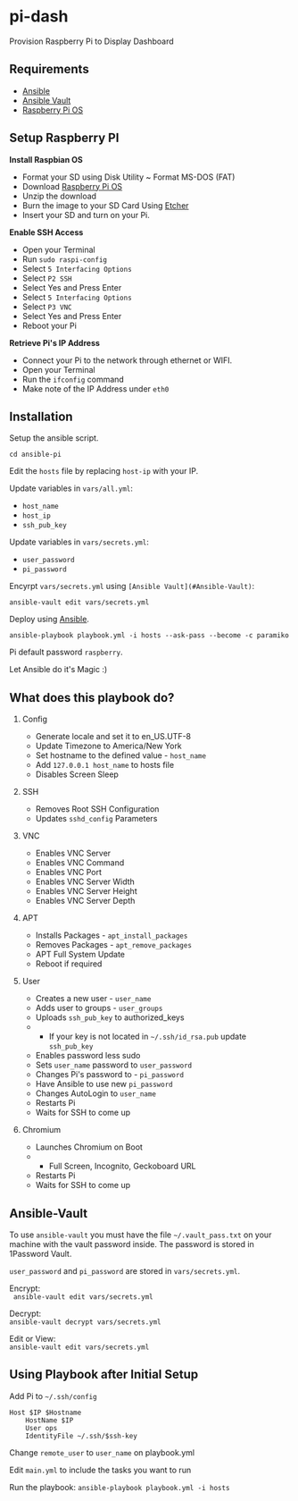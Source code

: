 # pi-dash

Provision Raspberry Pi to Display Dashboard

## Requirements

* [Ansible](http://www.ansible.com/)
* [Ansible Vault](https://docs.ansible.com/ansible/latest/user_guide/vault.html)
* [Raspberry Pi OS](https://www.raspberrypi.org/downloads/raspberry-pi-os/)


## Setup Raspberry PI

**Install Raspbian OS**

* Format your SD using Disk Utility ~ Format MS-DOS (FAT)
* Download [Raspberry Pi OS](https://www.raspberrypi.org/downloads/raspberry-pi-os/)
* Unzip the download
* Burn the image to your SD Card Using [Etcher](https://etcher.io/)
* Insert your SD and turn on your Pi.

**Enable SSH Access**

* Open your Terminal
* Run `sudo raspi-config`
* Select `5 Interfacing Options`
* Select `P2 SSH`
* Select Yes and Press Enter
* Select `5 Interfacing Options`
* Select `P3 VNC`
* Select Yes and Press Enter
* Reboot your Pi

**Retrieve Pi's IP Address**

* Connect your Pi to the network through ethernet or WIFI.
* Open your Terminal
* Run the `ifconfig` command
* Make note of the IP Address under `eth0`

## Installation

Setup the ansible script.

```
cd ansible-pi
```

Edit the `hosts` file by replacing `host-ip` with your IP.

Update variables in `vars/all.yml`:

* `host_name`
* `host_ip`
* `ssh_pub_key`

Update variables in `vars/secrets.yml`:

- `user_password`
- `pi_password`

Encyrpt `vars/secrets.yml` using `[Ansible Vault](#Ansible-Vault)`:

`ansible-vault edit vars/secrets.yml`

Deploy using [Ansible](http://www.ansible.com).

```
ansible-playbook playbook.yml -i hosts --ask-pass --become -c paramiko
```
Pi default password `raspberry`.

Let Ansible do it's Magic :)

## What does this playbook do?
1. Config
    - Generate locale and set it to en_US.UTF-8
    - Update Timezone to America/New York
    - Set hostname to the defined value - `host_name`
    - Add `127.0.0.1 host_name` to hosts file
    - Disables Screen Sleep

2. SSH
    - Removes Root SSH Configuration
    - Updates `sshd_config` Parameters

3. VNC
    - Enables VNC Server
    - Enables VNC Command
    - Enables VNC Port
    - Enables VNC Server Width
    - Enables VNC Server Height
    - Enables VNC Server Depth

4. APT
    - Installs Packages - `apt_install_packages`
    - Removes Packages - `apt_remove_packages`
    - APT Full System Update
    - Reboot if required

5. User
    - Creates a new user - `user_name`
    - Adds user to groups - `user_groups`
    - Uploads `ssh_pub_key` to authorized_keys
    - * If your key is not located in `~/.ssh/id_rsa.pub` update `ssh_pub_key`
    - Enables password less sudo
    - Sets `user_name` password to `user_password`
    - Changes Pi's password to - `pi_password`
    - Have Ansible to use new `pi_password`
    - Changes AutoLogin to `user_name`
    - Restarts Pi
    - Waits for SSH to come up

6. Chromium
    - Launches Chromium on Boot
    - * Full Screen, Incognito, Geckoboard URL
    - Restarts Pi
    - Waits for SSH to come up


## Ansible-Vault

To use `ansible-vault` you must have the file `~/.vault_pass.txt` on your machine with the vault password inside. The password is stored in 1Password Vault.

`user_password` and `pi_password` are stored in `vars/secrets.yml`.

Encrypt:  
` ansible-vault edit vars/secrets.yml`

Decrypt:  
`ansible-vault decrypt vars/secrets.yml`

Edit or View:  
`ansible-vault edit vars/secrets.yml`

## Using Playbook after Initial Setup

Add Pi to `~/.ssh/config`

```
Host $IP $Hostname
    HostName $IP
    User ops
    IdentityFile ~/.ssh/$ssh-key
```
Change `remote_user` to `user_name` on playbook.yml

Edit `main.yml` to include the tasks you want to run

Run the playbook:
`ansible-playbook playbook.yml -i hosts`
